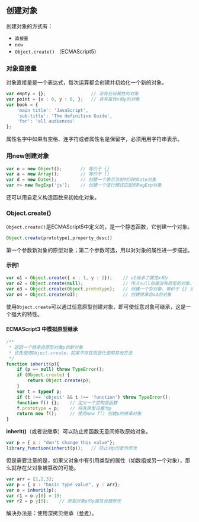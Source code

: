 ## 创建对象

创建对象的方式有：
- `直接量`
- `new`
- `Object.create()` （ECMAScript5）


### 对象直接量
对象直接量是一个表达式，每次运算都会创建并初始化一个新的对象。
``` javascript
var empty = {};                 // 没有任何属性的对象
var point = {x : 0, y : 0, };   // 具有属性x和y的对象
var book = {
    'main title': 'JavaScript',
    'sub-title': 'The definitive Guide',
    'for': 'all audiences'
};
```
属性名字中如果有空格、连字符或者属性名是保留字，必须用用字符串表示。


### 用new创建对象
```javascript
var o = new Object();       // 等价于 {}
var a = new Array();        // 等价于 []
var d = new Date();         // 创建一个表示当前时间的Date对象
var r= new RegExp('js');    // 创建一个进行模式匹配的RegExp对象
```
还可以用自定义构造函数来初始化对象。

### Object.create()
`Object.create()`是ECMAScript5中定义的，是一个静态函数，它创建一个对象。  
``` javascript
Object.create(prototype[,property_desc])
```
第一个参数新对象的原型对象；第二个参数可选，用以对对象的属性进一步描述。  

#### 示例1
``` javascript
var o1 = Object.create({ x : 1, y : 2});    // o1继承了属性x和y
var o2 = Object.create(null);               // 传入null创建没有原型的对象，该对象不包括任何基础方法，如toString()，不能和“+”运算符一起正常工作。
var o3 = Object.create(Object.prototype);   // 创建一个空对象，等价于 {} 或 new Object()
var o4 = Object.create(o3);                 // 创建继承自o3的对象
```
使用`Object.create`可以通过任意原型创建对象，即可使任意对象可继承，这是一个强大的特性。  

#### ECMAScript3 中模拟原型继承
```javascript
/**
 * 返回一个继承自原型对象p的新对象
 * 优先使用Object.create，如果不存在则退化使用其他方法
 */
function inherit(p){
	if (p == null) throw TypeError();
	if (Object.create) {
		return Object.create(p);
	}
	var t = typeof p;
	if (t !== 'object' && t !== 'function') throw TypeError();
	function f() {};    // 定义一个空构造函数
	f.prototype = p;    // 将其原型设置为p
	return new f();     // 使用new f() 创建p的继承对象
}
```
**inherit()**（或者说继承）可以防止库函数无意间修改原始对象。
```javascript
var p = { x : "don't change this value"};
library_function(inherit(p));   // 防止对p的意外修改
```
但是需要注意的是，如果父对象中有引用类型的属性（如数组或另一个对象），那么就存在父对象被篡改的可能。
``` javascript
var arr = [1,2,3];
var p = { x : "basic type value", y : arr};
var o = inherit(p);
var r1 = o.y[0] = 10;	
var r2 = p.y[0];	// 原型对象p的y属性也被修改

```
解决办法是：使用深拷贝继承（[参考](http://www.ruanyifeng.com/blog/2010/05/object-oriented_javascript_inheritance_continued.html)）。
